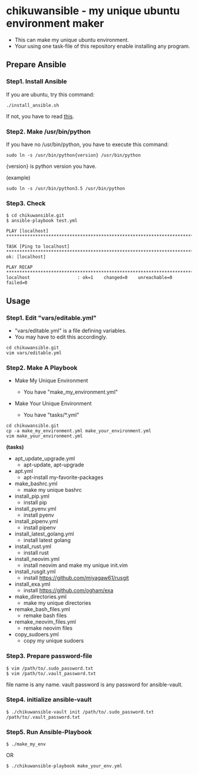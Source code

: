 # chikuwansible - my unique ubuntu environment maker

* This can make my unique ubuntu environment.
* Your using one task-file of this repository enable installing any program.

## Prepare Ansible

### Step1. Install Ansible

If you are ubuntu, try this command:

```
./install_ansible.sh
```

If not, you have to read [this](http://docs.ansible.com/ansible/latest/installation_guide/intro_installation.html#installing-the-control-machine).

### Step2. Make /usr/bin/python

If you have no /usr/bin/python, you have to execute this command:
```
sudo ln -s /usr/bin/python{version} /usr/bin/python
```

{version} is python version you have.

(example)
```
sudo ln -s /usr/bin/python3.5 /usr/bin/python
```

### Step3. Check

```
$ cd chikuwansible.git
$ ansible-playbook test.yml

PLAY [localhost] *************************************************************************************

TASK [Ping to localhost] *****************************************************************************
ok: [localhost]

PLAY RECAP *******************************************************************************************
localhost                  : ok=1    changed=0    unreachable=0    failed=0
```

## Usage

### Step1. Edit "vars/editable.yml"

* "vars/editable.yml" is a file defining variables.
* You may have to edit this accordingly.

```
cd chikuwansible.git
vim vars/editable.yml
```

### Step2. Make A Playbook

* Make My Unique Environment
    * You have "make_my_environment.yml"

* Make Your Unique Environment
    * You have "tasks/\*.yml"

```
cd chikuwansible.git
cp -a make_my_environment.yml make_your_environment.yml
vim make_your_environment.yml
```

**(tasks)**

* apt_update_upgrade.yml
    * apt-update, apt-upgrade
* apt.yml
    * apt-install my-favorite-packages
* make_bashrc.yml
    * make my unique bashrc
* install_pip.yml
    * install pip
* install_pyenv.yml
    * install pyenv
* install_pipenv.yml
    * install pipenv
* install_latest_golang.yml
    * install latest golang
* install_rust.yml
    * install rust
* install_neovim.yml
    * install neovim and make my unique init.vim
* install_rusgit.yml
    * install https://github.com/miyagaw61/rusgit
* install_exa.yml
    * install https://github.com/ogham/exa
* make_directories.yml
    * make my unique directories
* remake_bash_files.yml
    * remake bash files
* remake_neovim_files.yml
    * remake neovim files
* copy_sudoers.yml
    * copy my unique sudoers

### Step3. Prepare password-file

```
$ vim /path/to/.sudo_password.txt
$ vim /path/to/.vault_password.txt
```

file name is any name.
vault password is any password for ansible-vault.

### Step4. initialize ansible-vault

```
$ ./chikuwansible-vault init /path/to/.sudo_password.txt /path/to/.vault_password.txt
```

### Step5. Run Ansible-Playbook

```
$ ./make_my_env
```

OR

```
$ ./chikuwansible-playbook make_your_env.yml
```
